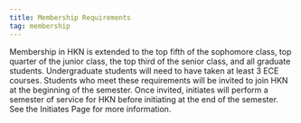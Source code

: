 ```yaml
---
title: Membership Requirements
tag: membership
---
```

Membership in HKN is extended to the top fifth of the sophomore class, top quarter of the junior class, the top third of the senior class, and all graduate students. Undergraduate students will need to have taken at least 3 ECE courses. Students who meet these requirements will be invited to join HKN at the beginning of the semester. Once invited, initiates will perform a semester of service for HKN before initiating at the end of the semester. See the Initiates Page for more information.